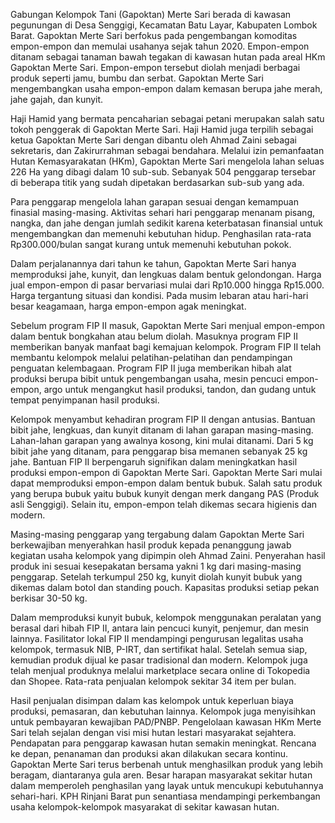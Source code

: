 Gabungan Kelompok Tani (Gapoktan) Merte Sari berada di kawasan pegunungan di Desa Senggigi, Kecamatan Batu Layar, Kabupaten Lombok Barat. Gapoktan Merte Sari berfokus pada pengembangan komoditas empon-empon dan memulai usahanya sejak tahun 2020. Empon-empon ditanam sebagai tanaman bawah tegakan di kawasan hutan pada areal HKm Gapoktan Merte Sari. Empon-empon tersebut diolah menjadi berbagai produk seperti jamu, bumbu dan serbat. Gapoktan Merte Sari mengembangkan usaha empon-empon dalam kemasan berupa jahe merah, jahe gajah, dan kunyit.

Haji Hamid yang bermata pencaharian sebagai petani merupakan salah satu tokoh penggerak di Gapoktan Merte Sari. Haji Hamid juga terpilih sebagai ketua Gapoktan Merte Sari dengan dibantu oleh Ahmad Zaini sebagai sekretaris, dan Zakirurrahman sebagai bendahara. Melalui izin pemanfaatan Hutan Kemasyarakatan (HKm), Gapoktan Merte Sari mengelola lahan seluas 226 Ha yang dibagi dalam 10 sub-sub. Sebanyak 504 penggarap tersebar di beberapa titik yang sudah dipetakan berdasarkan sub-sub yang ada.

Para penggarap mengelola lahan garapan sesuai dengan kemampuan finasial masing-masing. Aktivitas sehari hari penggarap menanam pisang, nangka, dan jahe dengan jumlah sedikit karena keterbatasan finansial untuk mengembangkan dan memenuhi kebutuhan hidup. Penghasilan rata-rata Rp300.000/bulan sangat kurang untuk memenuhi kebutuhan pokok. 

Dalam perjalanannya dari tahun ke tahun, Gapoktan Merte Sari hanya memproduksi jahe, kunyit, dan lengkuas dalam bentuk gelondongan. Harga jual empon-empon di pasar bervariasi mulai dari Rp10.000 hingga Rp15.000. Harga tergantung situasi dan kondisi. Pada musim lebaran atau hari-hari besar keagamaan, harga empon-empon agak meningkat.

Sebelum program FIP II masuk, Gapoktan Merte Sari menjual empon-empon dalam bentuk bongkahan atau belum diolah. Masuknya program FIP II memberikan banyak manfaat bagi kemajuan kelompok. Program FIP II telah membantu kelompok melalui pelatihan-pelatihan dan pendampingan penguatan kelembagaan. Program FIP II juga memberikan hibah alat produksi berupa bibit untuk pengembangan usaha, mesin pencuci empon-empon, argo untuk mengangkut hasil produksi, tandon, dan gudang untuk tempat penyimpanan hasil produksi.

Kelompok menyambut kehadiran program FIP II dengan antusias. Bantuan bibit jahe, lengkuas, dan kunyit ditanam di lahan garapan masing-masing. Lahan-lahan garapan yang awalnya kosong, kini mulai ditanami. Dari 5 kg bibit jahe yang ditanam, para penggarap bisa memanen sebanyak 25 kg jahe. Bantuan FIP II berpengaruh signifikan dalam meningkatkan hasil produksi empon-empon di Gapoktan Merte Sari. Gapoktan Merte Sari mulai dapat memproduksi empon-empon dalam bentuk bubuk. Salah satu produk yang berupa bubuk yaitu bubuk kunyit dengan merk dangang PAS (Produk asli Senggigi). Selain itu, empon-empon telah dikemas secara higienis dan modern. 

Masing-masing penggarap yang tergabung dalam Gapoktan Merte Sari berkewajiban menyerahkan hasil produk kepada penanggung jawab kegiatan usaha kelompok yang dipimpin oleh Ahmad Zaini. Penyerahan hasil produk ini sesuai kesepakatan bersama yakni 1 kg dari masing-masing penggarap. Setelah terkumpul 250 kg, kunyit diolah kunyit bubuk yang dikemas dalam botol dan standing pouch. Kapasitas produksi setiap pekan berkisar 30-50 kg.

Dalam memproduksi kunyit bubuk, kelompok menggunakan peralatan yang berasal dari hibah FIP II, antara lain pencuci kunyit, penjemur, dan mesin lainnya. Fasilitator lokal FIP II mendampingi pengurusan legalitas usaha kelompok, termasuk NIB, P-IRT, dan sertifikat halal. Setelah semua siap, kemudian produk dijual ke pasar tradisional dan modern. Kelompok juga telah menjual produknya melalui marketplace secara online di Tokopedia dan Shopee. Rata-rata penjualan kelompok sekitar 34 item per bulan.  

Hasil penjualan disimpan dalam kas kelompok untuk keperluan biaya produksi, pemasaran, dan kebutuhan lainnya. Kelompok juga menyisihkan untuk pembayaran kewajiban PAD/PNBP. Pengelolaan kawasan HKm Merte Sari telah sejalan dengan visi misi hutan lestari masyarakat sejahtera. Pendapatan para penggarap kawasan hutan semakin meningkat. Rencana ke depan, penanaman dan produksi akan dilakukan secara kontinu. Gapoktan Merte Sari terus berbenah untuk menghasilkan produk yang lebih beragam, diantaranya gula aren. Besar harapan masyarakat sekitar hutan dalam memperoleh penghasilan yang layak untuk mencukupi kebutuhannya sehari-hari. KPH Rinjani Barat pun senantiasa mendampingi perkembangan usaha kelompok-kelompok masyarakat di sekitar kawasan hutan. 
